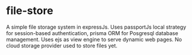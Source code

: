 # file-store

A simple file storage system in expressJs.
Uses passportJs local strategy for session-based authentication, prisma ORM for Posgresql database management.
Uses ejs as view engine to serve dynamic web pages.
No cloud storage provider used to store files yet.
